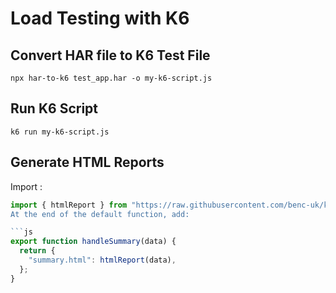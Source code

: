 # Load Testing with K6

## Convert HAR file to K6 Test File

`npx har-to-k6 test_app.har -o my-k6-script.js`

## Run K6 Script

`k6 run my-k6-script.js`

## Generate HTML Reports

Import :

````js
import { htmlReport } from "https://raw.githubusercontent.com/benc-uk/k6-reporter/main/dist/bundle.js";```
At the end of the default function, add:

```js
export function handleSummary(data) {
  return {
    "summary.html": htmlReport(data),
  };
}
````
